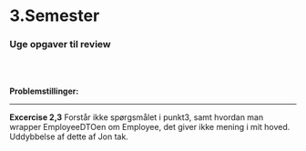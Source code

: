 # 3.Semester
<h3> Uge opgaver til review </h3>
<br></br>

<b>Problemstillinger: </b>
<hr>

<b>Excercise 2,3</b>
Forstår ikke spørgsmålet i punkt3, samt hvordan man wrapper EmployeeDTOen om Employee, det giver ikke mening i mit hoved.
Uddybbelse af dette af Jon tak.